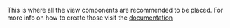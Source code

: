 This is where all the view components are recommended to be placed. For more info on how to create those visit the [documentation](https://www.progress.com/documentation/sitefinity-cms/asp.net-core-widget-components)
